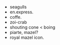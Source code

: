 * seagulls
* en.express.
* coffe.
* zoi-crab
* shouting cone < boing
* piarte, mazel?
* royal mazel icon.

